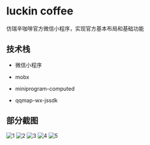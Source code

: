 # luckin coffee

仿瑞辛咖啡官方微信小程序，实现官方基本布局和基础功能

## 技术栈

- 微信小程序

- mobx

- miniprogram-computed 

- qqmap-wx-jssdk  

## 部分截图

![1](https://user-images.githubusercontent.com/96017836/200302978-292c22c7-b863-474f-a6c9-8a49912111a6.png)
![2](https://user-images.githubusercontent.com/96017836/200303001-a0df81c9-f1eb-41af-a47f-1ade195261e7.png)
![3](https://user-images.githubusercontent.com/96017836/200303006-2eded61d-204e-478e-9969-55b798ee45f1.png)
![4](https://user-images.githubusercontent.com/96017836/200303023-3f706354-0309-40fb-a65d-0809e0a82a7a.png)
![5](https://user-images.githubusercontent.com/96017836/200302988-ce77fde8-2989-4349-9336-22bd1dd591eb.png)
